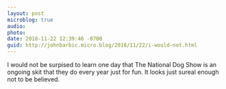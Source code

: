 ```yaml
---
layout: post
microblog: true
audio: 
photo: 
date: 2018-11-22 12:39:46 -0700
guid: http://johnbarbic.micro.blog/2018/11/22/i-would-not.html
---
```

I would not be surpised to learn one day that The National Dog Show is an ongoing skit that they do every year just for fun.   It looks just sureal enough not to be believed.
